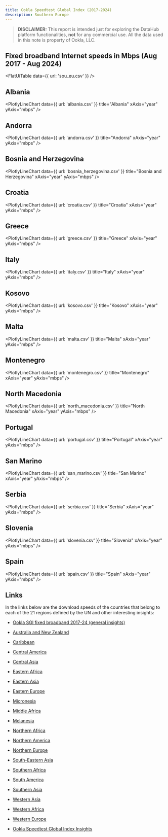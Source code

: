 ```yaml
---
title: Ookla Speedtest Global Index (2017-2024)
description: Southern Europe
---
```


> **DISCLAIMER:** This report is intended just for exploring the DataHub platform functionalities, **not** for any commercial use. All the data used in this note is property of Ookla, LLC.

## Fixed broadband Internet speeds in Mbps (Aug 2017 - Aug 2024)

<FlatUiTable
  data={{
    url: 'sou_eu.csv'
  }}
/>

## Albania

<PlotlyLineChart
  data={{
    url: 'albania.csv'
  }}
  title="Albania"
  xAxis="year"
  yAxis="mbps"
/>

## Andorra

<PlotlyLineChart
  data={{
    url: 'andorra.csv'
  }}
  title="Andorra"
  xAxis="year"
  yAxis="mbps"
/>

## Bosnia and Herzegovina

<PlotlyLineChart
  data={{
    url: 'bosnia_herzegovina.csv'
  }}
  title="Bosnia and Herzegovina"
  xAxis="year"
  yAxis="mbps"
/>

## Croatia

<PlotlyLineChart
  data={{
    url: 'croatia.csv'
  }}
  title="Croatia"
  xAxis="year"
  yAxis="mbps"
/>

## Greece

<PlotlyLineChart
  data={{
    url: 'greece.csv'
  }}
  title="Greece"
  xAxis="year"
  yAxis="mbps"
/>

## Italy

<PlotlyLineChart
  data={{
    url: 'italy.csv'
  }}
  title="Italy"
  xAxis="year"
  yAxis="mbps"
/>

## Kosovo

<PlotlyLineChart
  data={{
    url: 'kosovo.csv'
  }}
  title="Kosovo"
  xAxis="year"
  yAxis="mbps"
/>

## Malta

<PlotlyLineChart
  data={{
    url: 'malta.csv'
  }}
  title="Malta"
  xAxis="year"
  yAxis="mbps"
/>

## Montenegro

<PlotlyLineChart
  data={{
    url: 'montenegro.csv'
  }}
  title="Montenegro"
  xAxis="year"
  yAxis="mbps"
/>

## North Macedonia

<PlotlyLineChart
  data={{
    url: 'north_macedonia.csv'
  }}
  title="North Macedonia"
  xAxis="year"
  yAxis="mbps"
/>

## Portugal

<PlotlyLineChart
  data={{
    url: 'portugal.csv'
  }}
  title="Portugal"
  xAxis="year"
  yAxis="mbps"
/>

## San Marino

<PlotlyLineChart
  data={{
    url: 'san_marino.csv'
  }}
  title="San Marino"
  xAxis="year"
  yAxis="mbps"
/>

## Serbia

<PlotlyLineChart
  data={{
    url: 'serbia.csv'
  }}
  title="Serbia"
  xAxis="year"
  yAxis="mbps"
/>

## Slovenia

<PlotlyLineChart
  data={{
    url: 'slovenia.csv'
  }}
  title="Slovenia"
  xAxis="year"
  yAxis="mbps"
/>

## Spain

<PlotlyLineChart
  data={{
    url: 'spain.csv'
  }}
  title="Spain"
  xAxis="year"
  yAxis="mbps"
/>

## Links

In the links below are the download speeds of the countries that belong to each of the 21 regions defined by the UN and other interesting insights:

- [Ookla SGI fixed broadband 2017-24 (general insights)](https://datahub.io/@cheredia19/ookla-speedtest-global-index-fixed-broadband-2017-2024)

- [Australia and New Zealand](https://datahub.io/@cheredia19/ookla-sgi-broadband-2017-24-aus-nz)

- [Caribbean](https://datahub.io/@cheredia19/ookla-sgi-broadband-2017-24-cb)

- [Central America](https://datahub.io/@cheredia19/ookla-sgi-broadband-2017-24-cent-am)

- [Central Asia](https://datahub.io/@cheredia19/ookla-sgi-broadband-2017-24-cent-as)

- [Eastern Africa](https://datahub.io/@cheredia19/ookla-sgi-broadband-2017-24-east-af)

- [Eastern Asia](https://datahub.io/@cheredia19/ookla-sgi-broadband-2017-24-east-as)

- [Eastern Europe](https://datahub.io/@cheredia19/ookla-sgi-broadband-2017-24-east-eu)

- [Micronesia](https://datahub.io/@cheredia19/ookla-sgi-broadband-2017-24-mcn)

- [Middle Africa](https://datahub.io/@cheredia19/ookla-sgi-broadband-2017-24-mid-af)

- [Melanesia](https://datahub.io/@cheredia19/ookla-sgi-broadband-2017-24-mln)

- [Northern Africa](https://datahub.io/@cheredia19/ookla-sgi-broadband-2017-24-nor-af)

- [Northern America](https://datahub.io/@cheredia19/ookla-sgi-broadband-2017-24-nor-am)

- [Northern Europe](https://datahub.io/@cheredia19/ookla-sgi-broadband-2017-24-nor-eu)

- [South-Eastern Asia](https://datahub.io/@cheredia19/ookla-sgi-broadband-2017-24-se-as)

- [Southern Africa](https://datahub.io/@cheredia19/ookla-sgi-broadband-2017-24-sou-af)

- [South America](https://datahub.io/@cheredia19/ookla-sgi-broadband-2017-24-sou-am)

- [Southern Asia](https://datahub.io/@cheredia19/ookla-sgi-broadband-2017-24-sou-as)

- [Western Asia](https://datahub.io/@cheredia19/ookla-sgi-broadband-2017-24-west-as)

- [Western Africa](https://datahub.io/@cheredia19/ookla-sgi-broadband-2017-24-west-af)

- [Western Europe](https://datahub.io/@cheredia19/ookla-sgi-broadband-2017-24-west-eu)

- [Ookla Speedtest Global Index Insights](https://datahub.io/@cheredia19/ookla-speedtest-global-index-insights)
